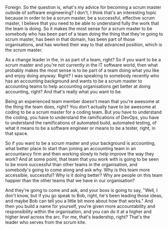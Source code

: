 Foreign. So the question is, what's my advice for becoming a scrum master outside of software engineering? I don't, I think that's an interesting topic because in order to be a scrum master, be a successful, effective scrum master, I believe that you need to be able to understand fully the work that the team is doing. So it makes the most sense for a scrum master to be somebody who has been part of a team doing the thing that they're going to scrum master, has been in that domain, has been part of those organisations, and has worked their way to that advanced position, which is the scrum master. 

As a change leader in the, in as part of a team, right? So if you want to be a scrum master and you're not currently in the IT software world, then what probably makes the most sense is to be part of a team doing what you like and enjoy doing anyway. Right? I was speaking to somebody recently who has an accounting background and wants to be a scrum master to accounting teams to help accounting organisations get better at doing accounting, right? And that's really what you want to be. 

Being an experienced team member doesn't mean that you're awesome at the thing the team does, right? You don't actually have to be awesome at coding to be a scrum master for a coding team. But you have to understand the coding, you have to understand the ramifications of DevOps, you have to understand the ramifications of automated build, automated testing, of what it means to be a software engineer or means to be a tester, right, in that space. 

So if you want to be a scrum master and your background is accounting, what better place to start than joining an accounting team in an accountancy firm and then working slowly to help improve the way they work? And at some point, that team that you work with is going to be seen to be more successful than other teams in the organisation, and somebody's going to come along and ask why. Why is this team more accessible, successful? Why is it doing better? Why are people on this team happier than the other teams that we have in our organisation? 

And they're going to come and ask, and your boss is going to say, "Well, I don't know, but if you go speak to Bob, right, he's been leading those ideas, and maybe Bob can tell you a little bit more about how that works." And then you build a name for yourself, you're given more accountability and responsibility within the organisation, and you can do it at a higher and higher level across the arc. For me, that's leadership, right? That's the leader who serves from the scrum kite.